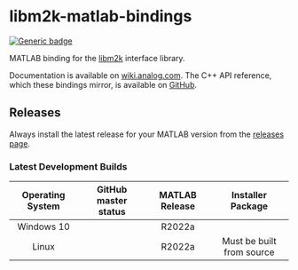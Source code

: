 # libm2k-matlab-bindings
[![Generic badge](https://img.shields.io/badge/MATLAB-R2022a-BLUE.svg)](https://shields.io/)

MATLAB binding for the [libm2k](https://github.com/analogdevicesinc/libm2k) interface library.

Documentation is available on [wiki.analog.com](https://wiki.analog.com/university/tools/m2k/matlab). The C++ API reference, which these bindings mirror, is available on [GitHub](https://analogdevicesinc.github.io/libm2k/index.html).

## Releases
Always install the latest release for your MATLAB version from the [releases page](https://github.com/analogdevicesinc/libm2k-matlab/releases/latest).

### Latest Development Builds

|  Operating System | GitHub master status  | MATLAB Release |  Installer Package  |
|:-------:|:---------------------:|:-------:|:-------------------:|
| Windows 10 | | R2022a | |
| Linux | | R2022a | Must be built from source |

